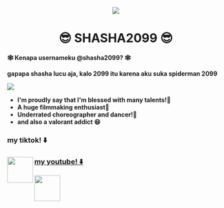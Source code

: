 <div align="center">
  <img src="https://media.tenor.com/2uzVnVdFaiIAAAAd/newjeans-get-up-1st-ep.gif">

#  😎 SHASHA2099 😎

<div align="left">
  
<strong> <left> 🕸️ Kenapa usernameku @shasha2099? 🕸

<strong> <left> 
        gapapa shasha lucu aja, kalo 2099 itu karena aku suka spiderman 2099 

<div align="left">

  <img src="https://media.tenor.com/gT30ZzVyLVQAAAAC/running-miguel-ohara.gif">

<div align="left">
  
- I'm proudly say that I'm blessed with many talents!💃
- A huge filmmaking enthusiast🎥
- Underrated choreographer and dancer!🕺
- and also a valorant addict 😆

<h3 align="left" width="50" height="20">my tiktok! ⬇️ </h3>
<a href="https://www.tiktok.com/@pupumurin_?is_from_webapp=1&sender_device=pc" target="blank"><div align="left"><img src="https://i.pinimg.com/originals/55/45/a2/5545a2a9ce938ec70e0941cdd7a82105.jpg" div align="left" weight="50" width="60"> 

<h3 align="left" width="50" height="20">my youtube! ⬇️ </h3>
<a href="https://www.youtube.com/@minguri20" target="blank"><div align="left"><img src="https://seeklogo.com/images/Y/youtube-2017-icon-logo-D1FE045118-seeklogo.com.png" div align="left" weight="30" width="60"> 
  
  
